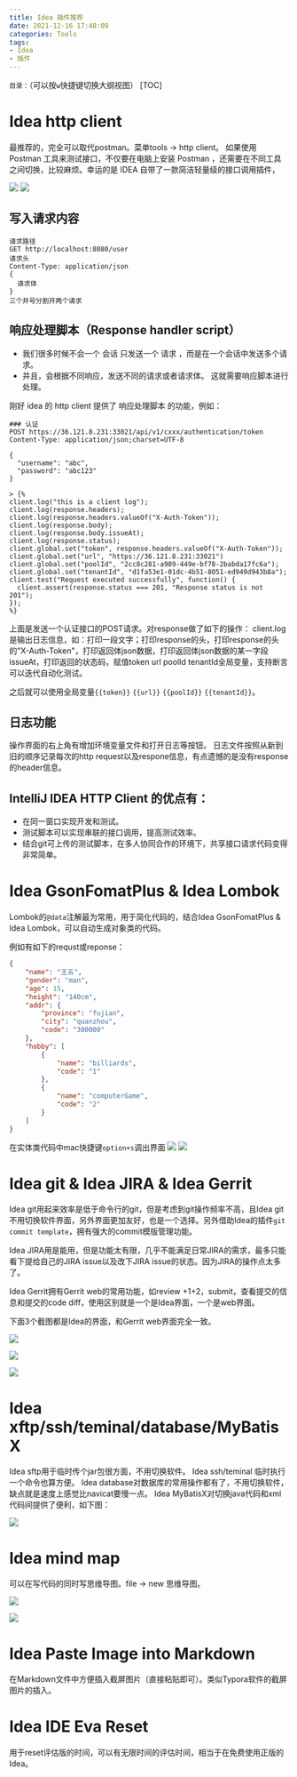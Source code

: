 ```yaml
---
title: Idea 插件推荐
date: 2021-12-16 17:48:09
categories: Tools
tags:
- Idea
- 插件
---
```


`目录：`（可以按`w`快捷键切换大纲视图）
[TOC]


# Idea http client

最推荐的，完全可以取代postman。菜单tools -> http client。
如果使用 Postman 工具来测试接口，不仅要在电脑上安装 Postman ，还需要在不同工具之间切换，比较麻烦。幸运的是 IDEA 自带了一款简洁轻量级的接口调用插件，

![](/images/idea-plugin/1.png)
![](/images/idea-plugin/2.gif)

## 写入请求内容

```http
请求路径
GET http://localhost:8080/user
请求头
Content-Type: application/json
{
  请求体
}
三个井号分割开两个请求
```

## 响应处理脚本（Response handler script）

* 我们很多时候不会一个 会话 只发送一个 请求 ，而是在一个会话中发送多个请求。
* 并且，会根据不同响应，发送不同的请求或者请求体。
  这就需要响应脚本进行处理。

刚好 idea 的 http client 提供了 响应处理脚本 的功能，例如：

```http
### 认证
POST https://36.121.8.231:33021/api/v1/cxxx/authentication/token
Content-Type: application/json;charset=UTF-8

{
  "username": "abc",
  "password": "abc123"
}

> {%
client.log("this is a client log");
client.log(response.headers);
client.log(response.headers.valueOf("X-Auth-Token"));
client.log(response.body);
client.log(response.body.issueAt);
client.log(response.status);
client.global.set("token", response.headers.valueOf("X-Auth-Token"));
client.global.set("url", "https://36.121.8.231:33021")
client.global.set("poolId", "2cc8c281-a909-449e-bf78-2babda17fc6a");
client.global.set("tenantId", "d1fa53e1-01dc-4b51-8051-ed949d943b8a");
client.test("Request executed successfully", function() {
  client.assert(response.status === 201, "Response status is not 201");
});
%}
```

上面是发送一个认证接口的POST请求。对response做了如下的操作：
client.log是输出日志信息，如：打印一段文字；打印response的头，打印response的头的"X-Auth-Token"，打印返回体json数据，打印返回体json数据的某一字段issueAt，打印返回的状态码，赋值token url poolId tenantId全局变量，支持断言可以迭代自动化测试。

之后就可以使用全局变量`{{token}}` `{{url}}` `{{poolId}}` `{{tenantId}}`。

## 日志功能

操作界面的右上角有增加环境变量文件和打开日志等按钮。
日志文件按照从新到旧的顺序记录每次的http request以及respone信息，有点遗憾的是没有response的header信息。

## IntelliJ IDEA HTTP Client 的优点有：

* 在同一窗口实现开发和测试。
* 测试脚本可以实现串联的接口调用，提高测试效率。
* 结合git可上传的测试脚本，在多人协同合作的环境下，共享接口请求代码变得非常简单。

# Idea GsonFomatPlus & Idea Lombok

Lombok的`@data`注解最为常用，用于简化代码的，结合Idea GsonFomatPlus & Idea Lombok，可以自动生成对象类的代码。

例如有如下的requst或reponse：

```json
{ 
    "name": "王五", 
    "gender": "man", 
    "age": 15, 
    "height": "140cm", 
    "addr": { 
        "province": "fujian", 
        "city": "quanzhou", 
        "code": "300000" 
    }, 
    "hobby": [ 
        { 
            "name": "billiards", 
            "code": "1" 
        }, 
        { 
            "name": "computerGame", 
            "code": "2" 
        } 
    ] 
} 
```

在实体类代码中mac快捷键`option+s`调出界面
![](/images/idea-plugin/3.png)
![](/images/idea-plugin/4.png)



#  Idea git & Idea JIRA & Idea Gerrit

Idea git用起来效率是低于命令行的git，但是考虑到git操作频率不高，且Idea git不用切换软件界面，另外界面更加友好，也是一个选择。另外借助Idea的插件`git commit template`，拥有强大的commit模版管理功能。

Idea JIRA用是能用，但是功能太有限，几乎不能满足日常JIRA的需求，最多只能看下提给自己的JIRA issue以及改下JIRA issue的状态。因为JIRA的操作点太多了。

Idea Gerrit拥有Gerrit web的常用功能，如review +1+2，submit，查看提交的信息和提交的code diff，使用区别就是一个是Idea界面，一个是web界面。

下面3个截图都是Idea的界面，和Gerrit web界面完全一致。

![](/images/idea-plugin/image-20211216173125226.png)

![](/images/idea-plugin/image-20211216173246369.png)

![](/images/idea-plugin/image-20211216173520251.png)





# Idea xftp/ssh/teminal/database/MyBatisX

Idea sftp用于临时传个jar包很方面，不用切换软件。
Idea ssh/teminal 临时执行一个命令也算方便。
Idea database对数据库的常用操作都有了，不用切换软件，缺点就是速度上感觉比navicat要慢一点。
Idea MyBatisX对切换java代码和xml代码间提供了便利，如下图：

![](/images/idea-plugin/image-20211216173831604.png)





# Idea mind map

可以在写代码的同时写思维导图。file -> new 思维导图。

![](/images/idea-plugin/image-20211216174203869.png)

![](/images/idea-plugin/image-20211216174358736.png)





# Idea Paste Image into Markdown

在Markdown文件中方便插入截屏图片（直接粘贴即可）。类似Typora软件的截屏图片的插入。



# Idea IDE Eva Reset

用于reset评估版的时间，可以有无限时间的评估时间，相当于在免费使用正版的Idea。


